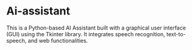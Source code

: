 # Ai-assistant
This is a Python-based AI Assistant built with a graphical user interface (GUI) using the Tkinter library. It integrates speech recognition, text-to-speech, and web functionalities.
